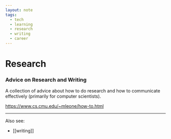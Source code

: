 ```yaml
---
layout: note
tags:
  - tech
  - learning
  - research
  - writing
  - career
---
```


# Research

### Advice on Research and Writing

A collection of advice about how to do research and how to communicate effectively (primarily for computer scientists).

https://www.cs.cmu.edu/~mleone/how-to.html

---

Also see:

- [[writing]]
